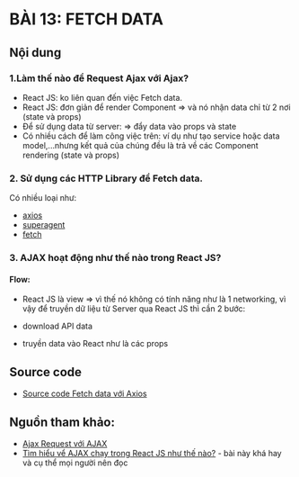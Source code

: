 # BÀI 13: FETCH DATA

## Nội dung

### 1.Làm thế nào để Request Ajax với Ajax?

* React JS: ko liên quan đến việc Fetch data.
* React JS: đơn giản để render Component => và nó nhận data chỉ từ 2 nơi (state và props)
* Để sử dụng data từ server: => đẩy data vào props và state
* Có nhiều cách để làm công việc trên: ví dụ như tạo service hoặc data model,...nhưng kết quả của chúng đều là trả về các Component rendering (state và props)

### 2. Sử dụng các HTTP Library để Fetch data.

Có nhiều loại như:
* [axios](https://github.com/mzabriskie/axios)
* [superagent](https://github.com/visionmedia/superagent)
* [fetch](https://github.com/github/fetch)

### 3. AJAX hoạt động như thế nào trong React JS?

#### Flow:
* React JS là view => vì thế nó không có tính năng như là 1 networking, vì vậy để truyền dữ liệu từ Server qua React JS thì cần 2 bước:

+ download API data 

+ truyền data vào React như là các props




## Source code

* [Source code Fetch data với Axios](https://github.com/nvminhtu/React/blob/master/reactjs/level1/fetch-data)

## Nguồn tham khảo:

* [Ajax Request với AJAX](https://daveceddia.com/ajax-requests-in-react/)
* [Tìm hiểu vể AJAX chạy trong React JS như thế nào?](http://andrewhfarmer.com/how-ajax-works-react/) - bài này khá hay và cụ thể mọi người nên đọc

